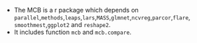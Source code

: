 * The MCB is a r package which depends on `parallel`,`methods`,`leaps`,`lars`,`MASS`,`glmnet`,`ncvreg`,`parcor`,`flare`,
`smoothmest`,`ggplot2` and `reshape2`.
* It includes function `mcb` and `mcb.compare`.
